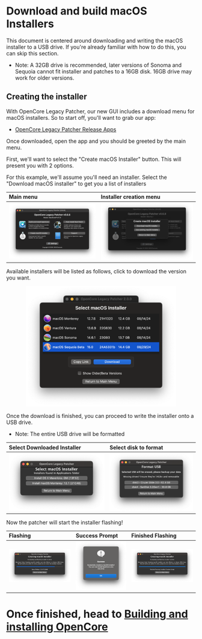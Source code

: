 # Download and build macOS Installers

This document is centered around downloading and writing the macOS installer to a USB drive. If you're already familiar with how to do this, you can skip this section.

* Note: A 32GB drive is recommended, later versions of Sonoma and Sequoia cannot fit installer and patches to a 16GB disk. 16GB drive may work for older versions.

## Creating the installer

With OpenCore Legacy Patcher, our new GUI includes a download menu for macOS installers. So to start off, you'll want to grab our app:

* [OpenCore Legacy Patcher Release Apps](https://github.com/dortania/OpenCore-Legacy-Patcher/releases)

Once downloaded, open the app and you should be greeted by the main menu. 

First, we'll want to select the "Create macOS Installer" button. This will present you with 2 options.

For this example, we'll assume you'll need an installer. Select the "Download macOS installer" to get you a list of installers

| Main menu | Installer creation menu |
| :--- | :--- |
| ![OCLP GUI Installer Download Progress](./images/OCLP-GUI-Main-Menu.png) | ![OCLP GUI Installer Download Finished](./images/OCLP-GUI-Create-Installer-Menu.png) |

Available installers will be listed as follows, click to download the version you want.
<div align="center">
             <img src="./images/OCLP-GUI-Installer-Download-Listed-Products.png" alt="ListedInstallers" width="400" />
</div>  

Once the download is finished, you can proceed to write the installer onto a USB drive.

* Note: The entire USB drive will be formatted

| Select Downloaded Installer | Select disk to format |
| :--- | :--- |
| ![](./images/OCLP-GUI-Installer-Select-Local-Installer.png) | ![](./images/OCLP-GUI-Installer-Format-USB.png) |

Now the patcher will start the installer flashing!

| Flashing | Success Prompt | Finished Flashing |
| :--- | :--- | :--- |
| ![](./images/OCLP-GUI-Installer-Flashing-Process.png) | ![](./images/OCLP-GUI-Installer-Sucess-Prompt.png) | ![](./images/OCLP-GUI-Installer-Finished-Script.png) |

# Once finished, head to [Building and installing OpenCore](./BUILD.md)
